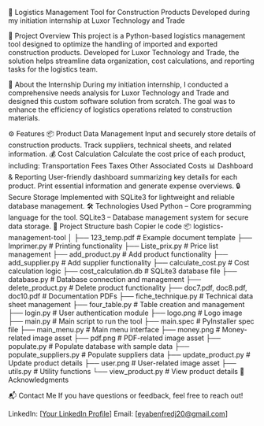 🚀 Logistics Management Tool for Construction Products
Developed during my initiation internship at Luxor Technology and Trade

📄 Project Overview
This project is a Python-based logistics management tool designed to optimize the handling of imported and exported construction products. Developed for Luxor Technology and Trade, the solution helps streamline data organization, cost calculations, and reporting tasks for the logistics team.

🏢 About the Internship
During my initiation internship, I conducted a comprehensive needs analysis for Luxor Technology and Trade and designed this custom software solution from scratch. The goal was to enhance the efficiency of logistics operations related to construction materials.

⚙️ Features
📦 Product Data Management
Input and securely store details of construction products.
Track suppliers, technical sheets, and related information.
💰 Cost Calculation
Calculate the cost price of each product, including:
Transportation Fees
Taxes
Other Associated Costs
📊 Dashboard & Reporting
User-friendly dashboard summarizing key details for each product.
Print essential information and generate expense overviews.
🔒 Secure Storage
Implemented with SQLite3 for lightweight and reliable database management.
🛠️ Technologies Used
Python – Core programming language for the tool.
SQLite3 – Database management system for secure data storage.
📂 Project Structure
bash
Copier le code
📦 logistics-management-tool
│
├── 123_temp.pdf                    # Example document template
├── Imprimer.py                     # Printing functionality
├── Liste_prix.py                   # Price list management
├── add_product.py                  # Add product functionality
├── add_supplier.py                 # Add supplier functionality
├── calculate_cost.py               # Cost calculation logic
├── cost_calculation.db             # SQLite3 database file
├── database.py                     # Database connection and management
├── delete_product.py               # Delete product functionality
├── doc7.pdf, doc8.pdf, doc10.pdf   # Documentation PDFs
├── fiche_technique.py              # Technical data sheet management
├── four_table.py                   # Table creation and management
├── login.py                        # User authentication module
├── logo.png                        # Logo image
├── main.py                         # Main script to run the tool
├── main.spec                       # PyInstaller spec file
├── main_menu.py                    # Main menu interface
├── money.png                       # Money-related image asset
├── pdf.png                         # PDF-related image asset
├── populate.py                     # Populate database with sample data
├── populate_suppliers.py           # Populate suppliers data
├── update_product.py               # Update product details
├── user.png                        # User-related image asset
├── utils.py                        # Utility functions
└── view_product.py                 # View product details
🙏 Acknowledgments

📬 Contact Me
If you have questions or feedback, feel free to reach out!

LinkedIn: [[Your LinkedIn Profile](https://www.linkedin.com/in/eya-benfredj/)]
Email: [eyabenfredj20@gmail.com]
